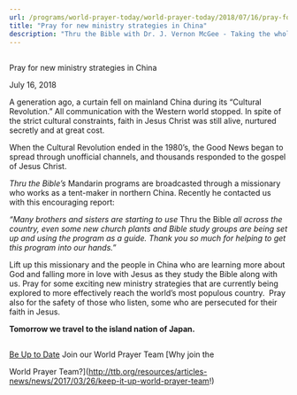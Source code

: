 ```yaml
---
url: /programs/world-prayer-today/world-prayer-today/2018/07/16/pray-for-new-ministry-strategies-in-china
title: "Pray for new ministry strategies in China"
description: "Thru the Bible with Dr. J. Vernon McGee - Taking the whole Word to the whole world"
---
```







## 
 Pray for new ministry strategies in China


July 16, 2018




A generation ago, a curtain fell on mainland China during its “Cultural Revolution.” All communication with the Western world stopped. In spite of the strict cultural constraints, faith in Jesus Christ was still alive, nurtured secretly and at great cost. 


When the Cultural Revolution ended in the 1980’s, the Good News began to spread through unofficial channels, and thousands responded to the gospel of Jesus Christ. 


*Thru the Bible’s* Mandarin programs are broadcasted through a missionary who works as a tent-maker in northern China. Recently he contacted us with this encouraging report: 


*“Many brothers and sisters are starting to use* Thru the Bible *all across the country, even some new church plants and Bible study groups are being set up and using the program as a guide. Thank you so much for helping to get this program into our hands.”* 


Lift up this missionary and the people in China who are learning more about God and falling more in love with Jesus as they study the Bible along with us. Pray for some exciting new ministry strategies that are currently being explored to more effectively reach the world’s most populous country.  Pray also for the safety of those who listen, some who are persecuted for their faith in Jesus. 


**Tomorrow we travel to the island nation of Japan.** 







## 




[Be Up to Date](http://feeds.feedburner.com/WorldPrayerToday "World Prayer Today RSS Feed")
Join our World Prayer Team
[Why join the  

World Prayer Team?](http://ttb.org/resources/articles-news/news/2017/03/26/keep-it-up-world-prayer-team!)




